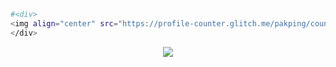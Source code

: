  ```bash
#<div>
<img align="center" src="https://profile-counter.glitch.me/pakping/count.svg" />
</div>
 ```



<div align="center">
 <img src="https://github.com/pakping/pakping/blob/main/butt.gif" />
</div>


